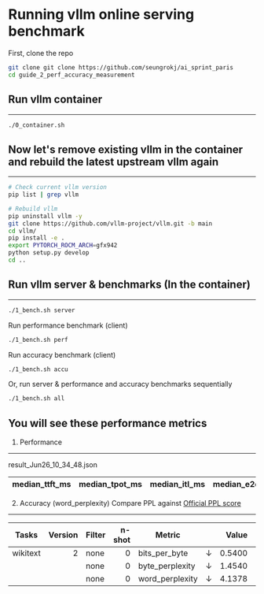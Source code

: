 # Running vllm online serving benchmark

First, clone the repo
```sh
git clone git clone https://github.com/seungrokj/ai_sprint_paris
cd guide_2_perf_accuracy_measurement
```
## Run vllm container
---
```sh
./0_container.sh
```
## Now let's remove existing vllm in the container and rebuild the latest upstream vllm again
---
```sh
# Check current vllm version
pip list | grep vllm 

# Rebuild vllm
pip uninstall vllm -y
git clone https://github.com/vllm-project/vllm.git -b main
cd vllm/
pip install -e .
export PYTORCH_ROCM_ARCH=gfx942
python setup.py develop
cd ..
```
## Run vllm server & benchmarks (In the container)
---
```sh
./1_bench.sh server
```
Run performance benchmark (client)
```sh
./1_bench.sh perf
```
Run accuracy benchmark (client)
```sh
./1_bench.sh accu
```
Or, run server & performance and accuracy benchmarks sequentially 
```sh
./1_bench.sh all
```
## You will see these performance metrics
1. Performance
---
result_Jun26_10_34_48.json

| median_ttft_ms| median_tpot_ms| median_itl_ms| median_e2el_ms| total_token_throughput|
| --------------| --------------| -------------| --------------| ----------------------|

2. Accuracy (word_perplexity) Compare PPL against [Official PPL score](https://huggingface.co/amd/Mixtral-8x7B-Instruct-v0.1-FP8-KV#evaluation-scores)
---
| Tasks  |Version|Filter|n-shot|    Metric     |   |Value |   |Stderr|
|--------|------:|------|-----:|---------------|---|-----:|---|------|
|wikitext|      2|none  |     0|bits_per_byte  |↓  |0.5400|±  |   N/A|
|        |       |none  |     0|byte_perplexity|↓  |1.4540|±  |   N/A|
|        |       |none  |     0|word_perplexity|↓  |4.1378|±  |   N/A|
